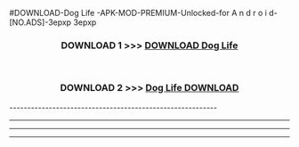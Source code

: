 #DOWNLOAD-Dog Life -APK-MOD-PREMIUM-Unlocked-for A n d r o i d-[NO.ADS]-3epxp 3epxp 



<div align="center">

<h3>DOWNLOAD 1 >>> <a href="https://getmod2.web.app/?judul=Dog Life ">DOWNLOAD Dog Life </a></h3><br>

<h3>DOWNLOAD 2 >>> <a href="https://getmod2.web.app/?judul=Dog Life ">Dog Life  DOWNLOAD </a></h3>

</div>
----------------------------------------------------------

----------------------------------------------------------

----------------------------------------------------------

----------------------------------------------------------



